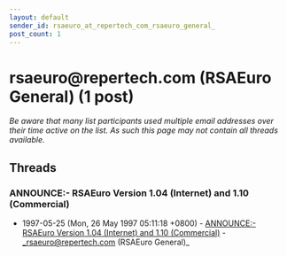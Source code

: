 ```yaml
---
layout: default
sender_id: rsaeuro_at_repertech_com_rsaeuro_general_
post_count: 1
---
```


# rsaeuro<span>@</span>repertech.com (RSAEuro General) (1 post)

_Be aware that many list participants used multiple email addresses over their time active on the list. As such this page may not contain all threads available._

## Threads

### ANNOUNCE:- RSAEuro Version 1.04 (Internet) and 1.10 (Commercial)
+ 1997-05-25 (Mon, 26 May 1997 05:11:18 +0800) - [ANNOUNCE:- RSAEuro Version 1.04 (Internet) and 1.10 (Commercial)](/archive/1997/05/346b1d6104ab79bb286cfdd2d2c8ece227fa9c70ad0277c9b5754e1b34aa8ffe) - _rsaeuro@repertech.com (RSAEuro General)_

